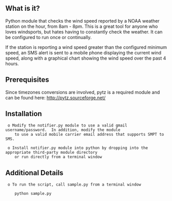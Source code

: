 What is it?
-----------

Python module that checks the wind speed reported by a NOAA weather station on the hour, from 8am - 8pm.  This is a great tool for anyone who loves windsports, but hates having to constantly check the weather.  It can be configured to run once or continually.

If the station is reporting a wind speed greater than the configured minimum speed, an SMS alert is sent to a mobile phone
displaying the current wind speed, along with a graphical chart showing the wind speed over the past 4 hours.  

Prerequisites
-------------

Since timezones conversions are involved, pytz is a required module and can be found here: http://pytz.sourceforge.net/

Installation
------------

     o Modify the notifier.py module to use a valid gmail username/password.  In addition, modify the module
        to use a valid mobile carrier email address that supports SMPT to SMS.

     o Install notifier.py module into python by dropping into the appropriate third-party module directory
        or run directly from a terminal window

     
Additional Details
------------------

     o To run the script, call sample.py from a terminal window
    
        python sample.py

